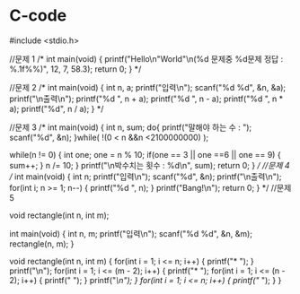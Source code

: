 # C-code
#include <stdio.h>

//문제 1
/*
int main(void)
{
  printf("Hello\n\"World\"\n(%d 문제중 %d문제 정답 : %.1f%%)", 12, 7, 58.3);
  return 0;
}
*/

//문제 2
/*
int main(void)
{
  int n, a;
  printf("입력\n");
  scanf("%d %d", &n, &a);
  printf("\n출력\n");
  printf("%d ", n + a);
  printf("%d ", n - a);
  printf("%d ", n * a);
  printf("%d", n / a);
}
*/

//문제 3
/*
int main(void)
{
  int n, sum;
  do{
    printf("말해야 하는 수 : ");
    scanf("%d", &n);
  }while( !(0 < n &&n <2100000000) );

  while(n != 0)
  {
    int one;
    one = n % 10;
    if(one == 3 || one ==6 || one == 9)
    {
      sum++;
    }
    n /= 10;
  }
  printf("\n박수치는 횟수 : %d\n", sum);
  return 0;
}
*/
//문제 4
/*
int main(void)
{
  int n;
  printf("입력\n");
  scanf("%d", &n);
  printf("\n출력\n");
  for(int i; n >= 1; n--)
  {
    printf("%d ", n);
  }
  printf("Bang!\n");
  return 0;
}
*/
//문제 5

void rectangle(int n, int m);

int main(void)
{
  int n, m;
  printf("입력\n");
  scanf("%d %d", &n, &m);
  rectangle(n, m);
}

void rectangle(int n, int m)
{
  for(int i = 1; i <= n; i++)
  {
    printf("* ");
  }
  printf("\n");
  for(int i = 1; i <= (m - 2); i++)
  {
    printf("* ");
    for(int i = 1; i <= (n - 2); i++)
    {
      printf("  ");
    }
    printf("*\n");
  }
  for(int i = 1; i <= n; i++)
  {
    printf("* ");
  }
}

